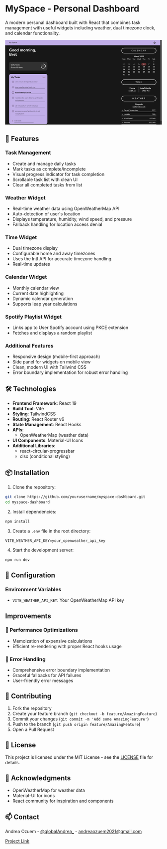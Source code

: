 # MySpace - Personal Dashboard

A modern personal dashboard built with React that combines task management with useful widgets including weather, dual timezone clock, and calendar functionality.

![MySpace Dashboard](/screenshot.png) <!-- You should add a screenshot of your app here -->

## 🌟 Features

### Task Management
- Create and manage daily tasks
- Mark tasks as complete/incomplete
- Visual progress indicator for task completion
- Scrollable task list with clean UI
- Clear all completed tasks from list

### Weather Widget
- Real-time weather data using OpenWeatherMap API
- Auto-detection of user's location
- Displays temperature, humidity, wind speed, and pressure
- Fallback handling for location access denial

### Time Widget
- Dual timezone display
- Configurable home and away timezones
- Uses the Intl API for accurate timezone handling
- Real-time updates

### Calendar Widget
- Monthly calendar view
- Current date highlighting
- Dynamic calendar generation
- Supports leap year calculations

### Spotify Playlist Widget

- Links app to User Spotify account using PKCE extension
- Fetches and displays a random playlist

### Additional Features
- Responsive design (mobile-first approach)
- Side panel for widgets on mobile view
- Clean, modern UI with Tailwind CSS
- Error boundary implementation for robust error handling

## 🛠 Technologies

- **Frontend Framework**: React 19
- **Build Tool**: Vite
- **Styling**: TailwindCSS
- **Routing**: React Router v6
- **State Management**: React Hooks
- **APIs**: 
  - OpenWeatherMap (weather data)
- **UI Components**: Material-UI Icons
- **Additional Libraries**:
  - react-circular-progressbar
  - clsx (conditional styling)

## 📦 Installation

1. Clone the repository:
```bash
git clone https://github.com/yourusername/myspace-dashboard.git
cd myspace-dashboard
```

2. Install dependencies:
```bash
npm install
```

3. Create a `.env` file in the root directory:
```env
VITE_WEATHER_API_KEY=your_openweather_api_key
```

4. Start the development server:
```bash
npm run dev
```

## 🔧 Configuration

### Environment Variables
- `VITE_WEATHER_API_KEY`: Your OpenWeatherMap API key


## Improvements

### 🚀 Performance Optimizations

- Memoization of expensive calculations
- Efficient re-rendering with proper React hooks usage

### 🐛 Error Handling

- Comprehensive error boundary implementation
- Graceful fallbacks for API failures
- User-friendly error messages

## 🤝 Contributing

1. Fork the repository
2. Create your feature branch (`git checkout -b feature/AmazingFeature`)
3. Commit your changes (`git commit -m 'Add some AmazingFeature'`)
4. Push to the branch (`git push origin feature/AmazingFeature`)
5. Open a Pull Request

## 📝 License

This project is licensed under the MIT License - see the [LICENSE](LICENSE) file for details.

## 🙏 Acknowledgments

- OpenWeatherMap for weather data
- Material-UI for icons
- React community for inspiration and components

## 📫 Contact

Andrea Ozuem - [@globalAndrea_](https://twitter.com/globalAndrea_) - andreaozuem2021@gmail.com

[Project Link](https://my-space-refactored.netlify.app/)